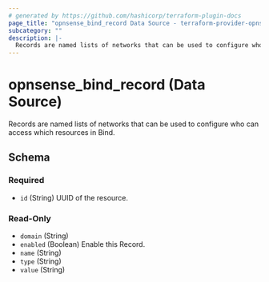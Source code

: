 ```yaml
---
# generated by https://github.com/hashicorp/terraform-plugin-docs
page_title: "opnsense_bind_record Data Source - terraform-provider-opnsense"
subcategory: ""
description: |-
  Records are named lists of networks that can be used to configure who can access which resources in Bind.
---
```


# opnsense_bind_record (Data Source)

Records are named lists of networks that can be used to configure who can access which resources in Bind.



<!-- schema generated by tfplugindocs -->
## Schema

### Required

- `id` (String) UUID of the resource.

### Read-Only

- `domain` (String)
- `enabled` (Boolean) Enable this Record.
- `name` (String)
- `type` (String)
- `value` (String)

